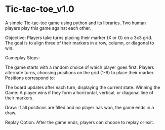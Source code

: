 # Tic-tac-toe_v1.0
A simple Tic-tac-toe game using python and its libraries. Two human players play this game against each other.

Objective:
Players take turns placing their marker (X or O) on a 3x3 grid. The goal is to align three of their markers in a row, column, or diagonal to win.

Gameplay Steps:

The game starts with a random choice of which player goes first.
Players alternate turns, choosing positions on the grid (1-9) to place their marker. Positions correspond to:

The board updates after each turn, displaying the current state.
Winning the Game:
A player wins if they form a horizontal, vertical, or diagonal line of their markers.

Draw:
If all positions are filled and no player has won, the game ends in a draw.

Replay Option:
After the game ends, players can choose to replay or exit.
